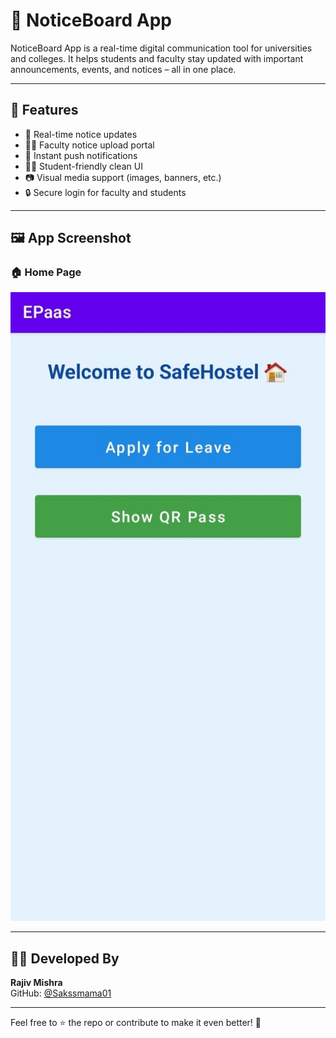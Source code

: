 # 📌 NoticeBoard App

NoticeBoard App is a real-time digital communication tool for universities and colleges. It helps students and faculty stay updated with important announcements, events, and notices – all in one place.

---

## 🚀 Features

- 📢 Real-time notice updates  
- 🧑‍🏫 Faculty notice upload portal  
- 🔔 Instant push notifications  
- 🧑‍🎓 Student-friendly clean UI  
- 📷 Visual media support (images, banners, etc.)  
- 🔒 Secure login for faculty and students  

---

## 🖼️ App Screenshot

### 🏠 Home Page  
![Home Page](https://github.com/Sakssmama01/HOSTEL-PASS/blob/main/WhatsApp%20Image%202025-04-11%20at%2015.53.41.jpeg?raw=true)

---

## 👨‍💻 Developed By

**Rajiv Mishra**  
GitHub: [@Sakssmama01](https://github.com/Sakssmama01)

---

Feel free to ⭐ the repo or contribute to make it even better! 🚀
